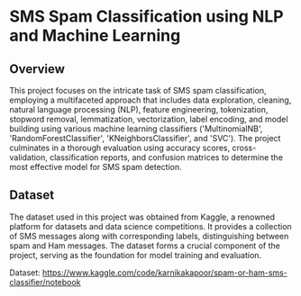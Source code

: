 # SMS Spam Classification using NLP and Machine Learning
## Overview
This project focuses on the intricate task of SMS spam classification, employing a multifaceted approach that includes data exploration, cleaning, natural language processing (NLP), feature engineering, tokenization, stopword removal, lemmatization, vectorization, label encoding, and model building using various machine learning classifiers ('MultinomialNB', 'RandomForestClassifier', 'KNeighborsClassifier', and 'SVC'). The project culminates in a thorough evaluation using accuracy scores, cross-validation, classification reports, and confusion matrices to determine the most effective model for SMS spam detection.

## Dataset
The dataset used in this project was obtained from Kaggle, a renowned platform for datasets and data science competitions. It provides a collection of SMS messages along with corresponding labels, distinguishing between spam and Ham messages. The dataset forms a crucial component of the project, serving as the foundation for model training and evaluation.

Dataset: https://www.kaggle.com/code/karnikakapoor/spam-or-ham-sms-classifier/notebook
